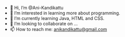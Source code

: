 - 👋 Hi, I’m @Ani-Kandikattu
- 👀 I’m interested in learning more about programming.
- 🌱 I’m currently learning Java, HTML and CSS. 
- 💞️ I’m looking to collaborate on ...
- 📫 How to reach me: anikandikattu@gmail.com

<!---
Ani-Kandikattu/Ani-Kandikattu is a ✨ special ✨ repository because its `README.md` (this file) appears on your GitHub profile.
You can click the Preview link to take a look at your changes.
--->
